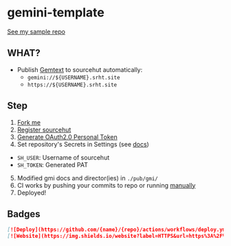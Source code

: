 # gemini-template

[See my sample repo](https://github.com/eggplants/gemini)

## WHAT?

- Publish [Gemtext](https://gemini.circumlunar.space/docs/gemtext.gmi) to sourcehut automatically:
  - `gemini://${USERNAME}.srht.site`
  - `https://${USERNAME}.srht.site`

## Step

1. [Fork me](https://github.com/eggplants/gemini/fork)
2. [Register sourcehut](https://meta.sr.ht/register)
3. [Generate OAuth2.0 Personal Token](https://meta.sr.ht/oauth2/personal-token)
4. Set repository's Secrets in Settings (see [docs](https://docs.github.com/en/actions/reference/encrypted-secrets#creating-encrypted-secrets-for-a-repository))
- `SH_USER`: Username of sourcehut
- `SH_TOKEN`: Generated PAT
5. Modified gmi docs and director(ies) in `./pub/gmi/`
6. CI works by pushing your commits to repo or running [manually](https://docs.github.com/en/actions/managing-workflow-runs/manually-running-a-workflow#running-a-workflow)
7. Deployed!

## Badges

```markdown
󠀭󠀭[![Deploy](https://github.com/{name}/{repo}/actions/workflows/deploy.yml/badge.svg)](https://github.com/{name}/{repo}/actions/workflows/deploy.yml)
[![Website](https://img.shields.io/website?label=HTTPS&url=https%3A%2F%2F{name}.srht.site)](https://{name}.srht.site)
```
